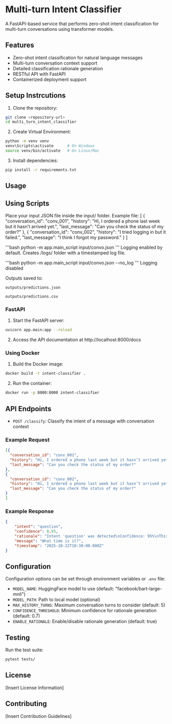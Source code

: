# Multi-turn Intent Classifier

A FastAPI-based service that performs zero-shot intent classification for multi-turn conversations using transformer models.

## Features

- Zero-shot intent classification for natural language messages
- Multi-turn conversation context support
- Detailed classification rationale generation
- RESTful API with FastAPI
- Containerized deployment support

## Setup Instrcutions

1. Clone the repository:
```bash
git clone <repository-url>
cd multi_turn_intent_classifier
```
2. Create Virtual Environment:
```bash
python -m venv venv
venv\Scripts\activate      # On Windows  
source venv/bin/activate   # On Linux/Mac

```

3. Install dependencies:
```bash
pip install -r requirements.txt
```

## Usage

## Using Scripts
Place your input JSON file inside the input/ folder.
Example file:
    [
  {
    "conversation_id": "conv_001",
    "history": "Hi, I ordered a phone last week but it hasn’t arrived yet.",
    "last_message": "Can you check the status of my order?"
  },
  {
    "conversation_id": "conv_002",
    "history": "I tried logging in but it failed.",
    "last_message": "I think I forgot my password."
  }
]

'''bash
python -m app.main_script input/convo.json
'''
Logging enabled by default.
Creates /logs/ folder with a timestamped log file.

'''bash
python -m app.main_script input/convo.json --no_log
'''
Logging disabled

Outputs saved to:

    outputs/predictions.json

    outputs/predictions.csv


### FastAPI 

1. Start the FastAPI server:
```bash
uvicorn app.main:app --reload
```

2. Access the API documentation at http://localhost:8000/docs

### Using Docker

1. Build the Docker image:
```bash
docker build -t intent-classifier .
```

2. Run the container:
```bash
docker run -p 8000:8000 intent-classifier
```

## API Endpoints

- `POST /classify`: Classify the intent of a message with conversation context

### Example Request

```json
[{
  "conversation_id": "conv_001",
  "history": "Hi, I ordered a phone last week but it hasn’t arrived yet.",
  "last_message": "Can you check the status of my order?"
},
{
  "conversation_id": "conv_002",
  "history": "Hi, I ordered a phone last week but it hasn’t arrived yet.",
  "last_message": "Can you check the status of my order?"
}
]

```

### Example Response

```json
{
    "intent": "question",
    "confidence": 0.95,
    "rationale": "Intent 'question' was detected\nConfidence: 95%\nThis classification is based on:\n- The message ends with a question mark\n- Conversation context was considered",
    "message": "What time is it?",
    "timestamp": "2025-10-22T10:30:00.000Z"
}
```

## Configuration

Configuration options can be set through environment variables or `.env` file:

- `MODEL_NAME`: HuggingFace model to use (default: "facebook/bart-large-mnli")
- `MODEL_PATH`: Path to local model (optional)
- `MAX_HISTORY_TURNS`: Maximum conversation turns to consider (default: 5)
- `CONFIDENCE_THRESHOLD`: Minimum confidence for rationale generation (default: 0.7)
- `ENABLE_RATIONALE`: Enable/disable rationale generation (default: true)

## Testing

Run the test suite:

```bash
pytest tests/
```

## License

[Insert License Information]

## Contributing

[Insert Contribution Guidelines]
